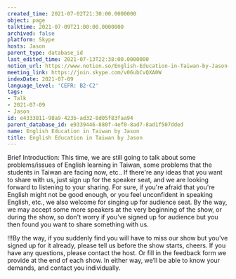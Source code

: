 ```yaml
---
created_time: 2021-07-02T21:30:00.0000000
object: page
talktime: 2021-07-09T21:00:00.0000000
archived: false
platform: Skype
hosts: Jason
parent_type: database_id
last_edited_time: 2021-07-13T22:38:00.0000000
notion_url: https://www.notion.so/English-Education-in-Taiwan-by-Jason-e433381198a9423bad328d05f83faa94
meeting_link: https://join.skype.com/v06ubCvQXA0W
indexDate: 2021-07-09
language_level: 'CEFR: B2-C2'
tags:
- Talk
- 2021-07-09
- Jason
id: e4333811-98a9-423b-ad32-8d05f83faa94
parent_database_id: e9339446-880f-4ef0-8ad7-8ad1f507dded
name: English Education in Taiwan by Jason
title: English Education in Taiwan by Jason
---
```





Brief Introduction: This time, we are still going to talk about some problems/issues of English learning in Taiwan, some problems that the students in Taiwan are facing now, etc.. If there're any ideas that you want to share with us, just sign up for the speaker seat, and we are looking forward to listening to your sharing. 
For sure, if you're afraid that you're English might not be good enough, or you feel unconfident in speaking English, etc., we also welcome for singing up for audience seat. By the way, we may accept some more speakers at the very beginning of the show, or during the show, so don't worry if you've signed up for audience but you then found you want to share something with us.

!!!By the way, if you suddenly find you will have to miss our show but you’ve signed up for it already, please tell us before the show starts, cheers.
If you have any questions, please contact the host. Or fill in the feedback form we provide at the end of each show. In either way, we’ll be able to know your demands, and contact you individually.

